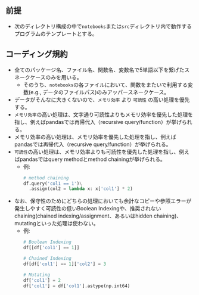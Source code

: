 ## 前提

- 次のディレクトリ構成の中で`notebooks`または`src`ディレクトリ内で動作するプログラムのテンプレートとする。

## コーディング規約

- 全てのパッケージ名、ファイル名、関数名、変数名で5単語以下を繋げたスネークケースのみを用いる。
  - そのうち、`notebooks`の各ファイルにおいて、関数をまたいで利用する変数(e.g., データのファイルパス)のみアッパースネークケース。
- データがそんなに大きくないので、`メモリ効率` より `可読性` の高い処理を優先する。
- `メモリ効率`の高い処理は、文字通り可読性よりもメモリ効率を優先した処理を指し、例えばpandasでは再帰代入（recursive query/function）が挙げられる。
- メモリ効率の高い処理は、メモリ効率を優先した処理を指し、例えばpandasでは再帰代入（recursive query/function）が挙げられる。
- `可読性`の高い処理は、メモリ効率よりも可読性を優先した処理を指し、例えばpandasではquery methodとmethod chainingが挙げられる。
  - 例: 
    ```python
    # method chaining
    df.query('col1 == 1')\
      .assign(col2 = lambda x: x['col1'] * 2)
    ```
- なお、保守性のためにどちらの処理においても余計なコピーや参照エラーが発生しやすく可読性の低いBoolean Indexingや、推奨されないchaining(chained indexing/assignment、あるいはhidden chaining)、mutatingといった処理は使わない。
  - 例: 
    ```python
    # Boolean Indexing
    df[[df['col1'] == 1]]

    # Chained Indexing
    df[df['col1'] == 1]['col2'] = 3

    # Mutating
    df['col1'] = 2
    df['col1'] = df['col1'].astype(np.int64)


    ```
